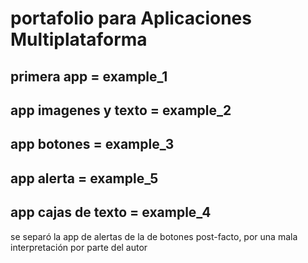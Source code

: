 # portafolio para Aplicaciones Multiplataforma
## primera app = example_1
## app imagenes y texto = example_2
## app botones = example_3
## app alerta = example_5
## app cajas de texto = example_4

se separó la app de alertas de la de botones post-facto, por una mala interpretación por parte del autor